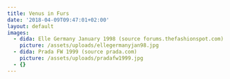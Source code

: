 ```yaml
---
title: Venus in Furs
date: '2018-04-09T09:47:01+02:00'
layout: default
images:
  - dida: Elle Germany January 1998 (source forums.thefashionspot.com)
    picture: /assets/uploads/ellegermanyjan98.jpg
  - dida: Prada FW 1999 (source prada.com)
    picture: /assets/uploads/pradafw1999.jpg
  - {}
---
```


